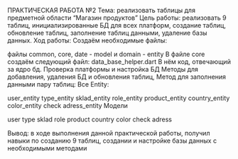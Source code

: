 ПРАКТИЧЕСКАЯ РАБОТА №2 Тема: реализовать таблицы для предметной области “Магазин продуктов” Цель работы: реализовать 9 таблиц, инициализированные БД для всех платформ, создание таблиц, обновление таблиц, заполнение таблиц данными, удаление базы данных. Ход работы: Создаём необходимые файлы:

файлы common, core, date - model и domain - entity В файле core создаём следующий файл: data_base_helper.dart В нём код, отвечающий за ядро бд. Проверка платформы и настройка БД Методы для добавления, удаления БД и обновления таблиц, Метод для заполнения данными пару таблиц: Все Entity:

user_entity type_entity sklad_entity role_entity product_entity country_entity color_entity check adress_entity
Модели

user type sklad role product country color check adress

Вывод: в ходе выполнения данной практической работы, получил навыки по созданию 9 таблиц, создании и настройке базы данных с необходимыми методами
